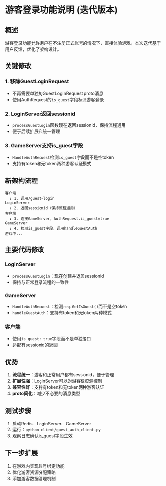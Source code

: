 # 游客登录功能说明 (迭代版本)

## 概述

游客登录功能允许用户在不注册正式账号的情况下，直接体验游戏。本次迭代基于用户反馈，优化了架构设计。

## 关键修改

### 1. 移除GuestLoginRequest
- 不再需要单独的GuestLoginRequest proto消息
- 使用AuthRequest的`is_guest`字段标识游客登录

### 2. LoginServer返回sessionid
- `processGuestLogin`函数现在返回sessionid，保持流程通用
- 便于后续扩展和统一管理

### 3. GameServer支持is_guest字段
- `HandleAuthRequest`检测`is_guest`字段而不是空token
- 支持有token和无token两种游客认证模式

## 新架构流程

```
客户端 
  ↓ 1. 调用/guest-login
LoginServer  
  ↓ 2. 返回sessionid（保持流程通用）
客户端
  ↓ 3. 连接GameServer，AuthRequest.is_guest=true
GameServer
  ↓ 4. 检测is_guest字段，调用handleGuestAuth
游戏中...
```

## 主要代码修改

### LoginServer
- `processGuestLogin`：现在创建并返回sessionid
- 保持与正常登录流程的一致性

### GameServer  
- `HandleAuthRequest`：检测`req.GetIsGuest()`而不是空token
- `handleGuestAuth`：支持有token和无token两种模式

### 客户端
- 使用`is_guest: true`字段而不是单独接口
- 适配有sessionid的返回

## 优势

1. **流程统一**：游客和正常用户都有sessionid，便于管理
2. **扩展性强**：LoginServer可以对游客做资源控制
3. **兼容性好**：支持有token和无token两种游客认证
4. **proto简化**：减少不必要的消息类型

## 测试步骤

1. 启动Redis、LoginServer、GameServer
2. 运行：`python client/guest_auth_client.py`
3. 观察日志确认is_guest字段生效

## 下一步扩展

1. 在游戏内实现账号绑定功能
2. 优化游客资源分配策略
3. 添加游客数据清理机制